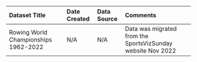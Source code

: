 |Dataset Title|Date Created|Data Source|Comments|
|:----|:---------|:---------|:---------|
|Rowing World Championships 1962-2022|N/A|N/A|Data was migrated from the SportsVizSunday website Nov 2022|
